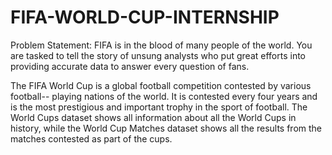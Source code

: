 # FIFA-WORLD-CUP-INTERNSHIP

Problem Statement:
FIFA is in the blood of many people of the world. You are tasked to tell the story of unsung analysts who put great efforts into providing accurate data to answer every question of fans.

The FIFA World Cup is a global football competition contested by various football-- playing nations of the world. It is contested every four years and is the most prestigious and important trophy in the sport of football. The World Cups dataset shows all information about all the World Cups in history, while the World Cup Matches dataset shows all the results from the matches contested as part of the cups.
